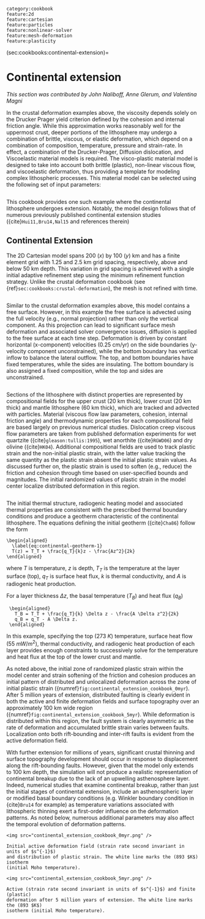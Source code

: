 ```{tags}
category:cookbook
feature:2d
feature:cartesian
feature:particles
feature:nonlinear-solver
feature:mesh-deformation
feature:plasticity
```

(sec:cookbooks:continental-extension)=
# Continental extension

*This section was contributed by John Naliboff, Anne Glerum, and Valentina
Magni*

In the crustal deformation examples above, the viscosity depends solely on the
Drucker Prager yield criterion defined by the cohesion and internal friction
angle. While this approximation works reasonably well for the uppermost crust,
deeper portions of the lithosphere may undergo a combination of brittle, viscous,
or elastic deformation, which depend on a combination of composition,
temperature, pressure and strain-rate. In effect, a combination of the
Drucker-Prager, Diffusion dislocation, and Viscoelastic material models is required.
The visco-plastic material model is designed to take into account both brittle
(plastic), non-linear viscous flow, and viscoelastic deformation, thus providing
a template for modeling complex lithospheric processes. This material model can be
selected using the following set of input parameters:

```{literalinclude} continental_extension_material_model.prm
```

This cookbook provides one such example where the continental lithosphere
undergoes extension. Notably, the model design follows that of numerous
previously published continental extension studies ({cite}`Hui11,Bru14,Nal15` and references therein)

## Continental Extension

The 2D Cartesian model spans 200 ($x$) by 100 ($y$) km and has a finite
element grid with 1.25 and 2.5 km grid spacing, respectively, above and below
50 km depth. This variation in grid spacing is achieved with a single initial
adaptive refinement step using the minimum refinement function strategy.
Unlike the crustal deformation cookbook (see {ref}`sec:cookbooks:crustal-deformation`),
the mesh is not refined with time.

```{literalinclude} continental_extension_geometry_mesh.prm
```

Similar to the crustal deformation examples above, this model contains a free
surface. However, in this example the free surface is advected using the full
velocity (e.g., normal projection) rather than only the vertical component. As
this projection can lead to significant surface mesh deformation and associated
solver convergence issues, diffusion is applied to the free surface at each
time step. Deformation is driven by constant horizontal (x-component)
velocities (0.25 cm/yr) on the side boundaries (y-velocity component
unconstrained), while the bottom boundary has vertical inflow to balance the
lateral outflow. The top, and bottom boundaries have fixed temperatures, while
the sides are insulating. The bottom boundary is also assigned a fixed
composition, while the top and sides are unconstrained.

```{literalinclude} continental_extension_boundary_conditions.prm
```

Sections of the lithosphere with distinct properties are represented by
compositional fields for the upper crust (20 km thick), lower crust (20 km
thick) and mantle lithosphere (60 km thick), which are tracked and advected
with particles. Material (viscous flow law parameters, cohesion, internal
friction angle) and thermodynamic properties for each compositional field
are based largely on previous numerical studies. Dislocation creep viscous
flow parameters are taken from published deformation experiments for wet
quartzite ({cite}`gleason:tullis:1995`), wet anorthite ({cite}`RGWD06`) and dry
olivine ({cite}`HK04`). Additional compositional fields are used to track plastic
strain and the non-initial plastic strain, with the latter value tracking
the same quantity as the plastic strain absent the initial plastic strain
values. As discussed further on, the plastic strain is used to soften
(e.g., reduce) the friction and cohesion through time based on user-specified
bounds and magnitudes. The initial randomized values of plastic strain in
the model center localize distributed deformation in this region.

```{literalinclude} continental_extension_composition.prm
```

The initial thermal structure, radiogenic heating model and associated thermal
properties are consistent with the prescribed thermal boundary conditions and
produce a geotherm characteristic of the continental lithosphere. The
equations defining the initial geotherm ({cite}`Cha86`) follow the form
```{math}
\begin{aligned}
  \label{eq:continental-geotherm-1}
  T(z) = T_T + \frac{q_T}{k}z - \frac{Az^2}{2k}
\end{aligned}
```
where $T$ is temperature, $z$ is depth, $T_T$ is the temperature at the layer surface
(top), $q_T$ is surface heat flux, $k$ is thermal conductivity, and $A$ is
radiogenic heat production.

For a layer thickness $\Delta z$, the basal temperature ($T_B$) and heat flux
($q_B$)
```{math}
 \begin{aligned}
   T_B = T_T + \frac{q_T}{k} \Delta z - \frac{A \Delta z^2}{2k}
   q_B = q_T - A \Delta z.
 \end{aligned}
```

In this example, specifying the top (273 $K$) temperature, surface heat
flow (55 $mW / m^2$), thermal conductivity, and radiogenic heat production
of each layer provides enough constraints to successively solve for the
temperature and heat flux at the top of the lower crust and mantle.

As noted above, the initial zone of randomized plastic strain within the model
center and strain softening of the friction and cohesion produces an initial
pattern of distributed and unlocalized deformation across the zone of initial
plastic strain ({numref}`fig:continental_extension_cookbook_0myr`).
After 5 million years of extension, distributed faulting is clearly evident
in both the active and finite deformation fields and surface topography over
an approximately 100 km wide region ({numref}`fig:continental_extension_cookbook_5myr`).
While deformation is distributed within this region, the fault system is clearly
asymmetric as the rate of deformation and accumulated brittle strain varies between faults.
Localization onto both rift-bounding and inter-rift faults is evident
from the active deformation field.

With further extension for millions of years, significant crustal thinning and
surface topography development should occur in response to displacement along
the rift-bounding faults. However, given that the model only extends to 100 km
depth, the simulation will not produce a realistic representation of
continental breakup due to the lack of an upwelling asthenosphere layer.
Indeed, numerical studies that examine continental breakup, rather than just
the initial stages of continental extension, include an asthenospheric layer
or modified basal boundary conditions (e.g. Winkler boundary condition in
{cite}`Bru14` for example) as temperature variations associated with
lithospheric thinning exert a first-order influence on the deformation
patterns. As noted below, numerous additional parameters may also affect the
temporal evolution of deformation patterns.

```{figure-md} fig:continental_extension_cookbook_0myr
<img src="continental_extension_cookbook_0myr.png" />

Initial active deformation field (strain rate second invariant in units of $s^{-1}$)
and distribution of plastic strain. The white line marks the (893 $K$) isotherm
(initial Moho temperature).
```

```{figure-md} fig:continental_extension_cookbook_5myr
<img src="continental_extension_cookbook_5myr.png" />

Active (strain rate second invariant in units of $s^{-1}$) and finite (plastic)
deformation after 5 million years of extension. The white line marks the (893 $K$)
isotherm (initial Moho temperature).
```

